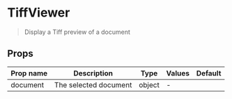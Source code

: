 # TiffViewer

> Display a Tiff preview of a document

## Props

| Prop name | Description           | Type   | Values | Default |
| --------- | --------------------- | ------ | ------ | ------- |
| document  | The selected document | object | -      |         |
